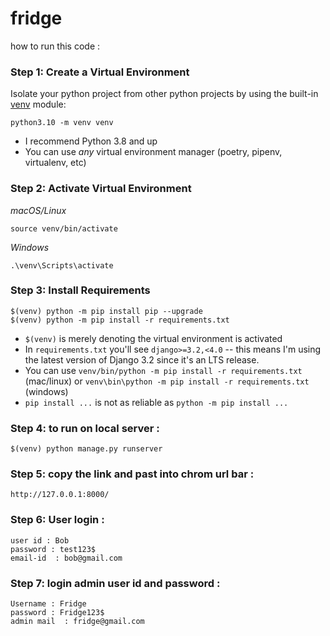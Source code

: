 # fridge
how to run this code  :
### Step 1: Create a Virtual Environment

Isolate your python project from other python projects by using the built-in [venv](https://docs.python.org/dev/library/venv.html) module:

```
python3.10 -m venv venv
```

- I recommend Python 3.8 and up
- You can use _any_ virtual environment manager (poetry, pipenv, virtualenv, etc)

### Step 2: Activate Virtual Environment

_macOS/Linux_

```
source venv/bin/activate
```

_Windows_

```
.\venv\Scripts\activate
```

### Step 3: Install Requirements

```
$(venv) python -m pip install pip --upgrade
$(venv) python -m pip install -r requirements.txt
```

- `$(venv)` is merely denoting the virtual environment is activated
- In `requirements.txt` you'll see `django>=3.2,<4.0` -- this means I'm using the latest version of Django 3.2 since it's an LTS release.
- You can use `venv/bin/python -m pip install -r requirements.txt` (mac/linux) or `venv\bin\python -m pip install -r requirements.txt` (windows)
- `pip install ...` is not as reliable as `python -m pip install ...`

### Step 4: to run on local server :
```
$(venv) python manage.py runserver
```

### Step 5: copy the link and past into chrom url bar :
```
http://127.0.0.1:8000/
```

### Step 6: User login :

```
user id : Bob
password : test123$
email-id  : bob@gmail.com

```

### Step 7: login admin user id and password :

```
Username : Fridge
password : Fridge123$
admin mail  : fridge@gmail.com

```
